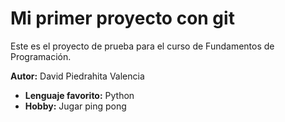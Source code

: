 # Mi primer proyecto con git
Este es el proyecto de prueba para el curso de Fundamentos de Programación.

**Autor:** David Piedrahita Valencia
- **Lenguaje favorito:** Python
- **Hobby:** Jugar ping pong

